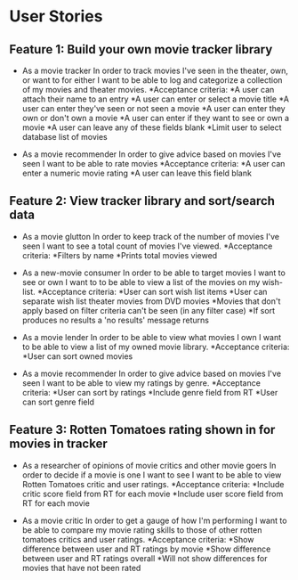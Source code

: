 # User Stories

## Feature 1: Build your own movie tracker library

  * As a movie tracker
    In order to track movies I've seen in the theater, own,
    or want to for either
    I want to be able to log and categorize a collection of
    my movies and theater movies.
    *Acceptance criteria:
      *A user can attach their name to an entry
      *A user can enter or select a movie title
      *A user can enter they've seen or not seen a movie
      *A user can enter they own or don't own a movie
      *A user can enter if they want to see or own a movie
      *A user can leave any of these fields blank
      *Limit user to select database list of movies

  * As a movie recommender
    In order to give advice based on movies I've seen
    I want to be able to rate movies
    *Acceptance criteria:
      *A user can enter a numeric movie rating
      *A user can leave this field blank


## Feature 2: View tracker library and sort/search data

  * As a movie glutton
    In order to keep track of the number of movies I've seen
    I want to see a total count of movies I've viewed.
    *Acceptance criteria:
      *Filters by name
      *Prints total movies viewed

  * As a new-movie consumer
    In order to be able to target movies I want to see or own
    I want to to be able to view a list of the movies on my wish-list.
    *Acceptance criteria:
      *User can sort wish list items
      *User can separate wish list theater movies from DVD movies
      *Movies that don't apply based on filter criteria can't be seen
        (in any filter case)
      *If sort produces no results a 'no results' message returns

  * As a movie lender
    In order to be able to view what movies I own
    I want to be able to view a list of my owned movie library.
    *Acceptance criteria:
      *User can sort owned movies

  * As a movie recommender
    In order to give advice based on movies I've seen
    I want to be able to view my ratings by genre.
    *Acceptance criteria:
      *User can sort by ratings
      *Include genre field from RT
      *User can sort genre field


## Feature 3: Rotten Tomatoes rating shown in for movies in tracker

  * As a researcher of opinions of movie critics and other movie goers
    In order to decide if a movie is one I want to see
    I want to be able to view Rotten Tomatoes critic and user ratings.
    *Acceptance criteria:
      *Include critic score field from RT for each movie
      *Include user score field from RT for each movie

  * As a movie critic
    In order to get a gauge of how I'm performing
    I want to be able to compare my movie rating skills to those of
    other rotten tomatoes critics and user ratings.
    *Acceptance criteria:
      *Show difference between user and RT ratings by movie
      *Show difference between user and RT ratings overall
      *Will not show differences for movies that have not been rated


